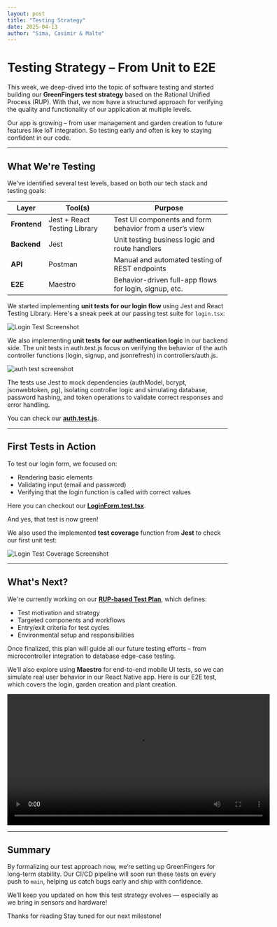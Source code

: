 ```yaml
---
layout: post
title: "Testing Strategy"
date: 2025-04-13
author: "Sima, Casimir & Malte"
---
```


# Testing Strategy – From Unit to E2E

This week, we deep-dived into the topic of software testing and started building our **GreenFingers test strategy** based on the Rational Unified Process (RUP). With that, we now have a structured approach for verifying the quality and functionality of our application at multiple levels.

Our app is growing – from user management and garden creation to future features like IoT integration. So testing early and often is key to staying confident in our code.

---

## What We're Testing

We’ve identified several test levels, based on both our tech stack and testing goals:

| Layer        | Tool(s)                      | Purpose                                                 |
| ------------ | ---------------------------- | ------------------------------------------------------- |
| **Frontend** | Jest + React Testing Library | Test UI components and form behavior from a user’s view |
| **Backend**  | Jest                         | Unit testing business logic and route handlers          |
| **API**      | Postman                      | Manual and automated testing of REST endpoints          |
| **E2E**      | Maestro                      | Behavior-driven full-app flows for login, signup, etc.  |

We started implementing **unit tests for our login flow** using Jest and React Testing Library. Here's a sneak peek at our passing test suite for `login.tsx`:

![Login Test Screenshot](/gardeningApp/assets/screenshots/testUnitTestLoginForm.png)

We also implementing **unit tests for our authentication logic** in our backend side. The unit tests in auth.test.js focus on verifying the behavior of the auth controller functions (login, signup, and jsonrefresh) in controllers/auth.js.

![auth test screenshot](/gardeningApp/assets/screenshots/unittestAuthController.png)

The tests use Jest to mock dependencies (authModel, bcrypt, jsonwebtoken, pg), isolating controller logic and simulating database, password hashing, and token operations to validate correct responses and error handling.

You can check our [**auth.test.js**](https://github.com/DHBW-Malte/gardeningApp-backend/blob/main/__tests__/auth.test.js).

---

## First Tests in Action

To test our login form, we focused on:

- Rendering basic elements
- Validating input (email and password)
- Verifying that the login function is called with correct values

Here you can checkout our [**LoginForm.test.tsx**](https://github.com/DHBW-Malte/gardeningApp/blob/main/green-fingers/_tests_/LoginForm.test.tsx).

And yes, that test is now green!

We also used the implemented **test coverage** function from **Jest** to check our first unit test:

![Login Test Coverage Screenshot](/gardeningApp/assets/screenshots/loginFormTestCoverage.png)

---

## What's Next?

We're currently working on our [**RUP-based Test Plan**](https://github.com/DHBW-Malte/gardeningApp/blob/main/green-fingers/docs/RUPTestPlan.md), which defines:

- Test motivation and strategy
- Targeted components and workflows
- Entry/exit criteria for test cycles
- Environmental setup and responsibilities

Once finalized, this plan will guide all our future testing efforts – from microcontroller integration to database edge-case testing.

We’ll also explore using **Maestro** for end-to-end mobile UI tests, so we can simulate real user behavior in our React Native app. Here is our E2E test, which covers the login, garden creation and plant creation.

<video width="600" controls>
  <source src="/gardeningApp/assets/screencasts/e2e-test.mp4" type="video/mp4">
  Your browser does not support the video tag.
</video>

---

## Summary

By formalizing our test approach now, we’re setting up GreenFingers for long-term stability. Our CI/CD pipeline will soon run these tests on every push to `main`, helping us catch bugs early and ship with confidence.

We’ll keep you updated on how this test strategy evolves — especially as we bring in sensors and hardware!

Thanks for reading
Stay tuned for our next milestone!

